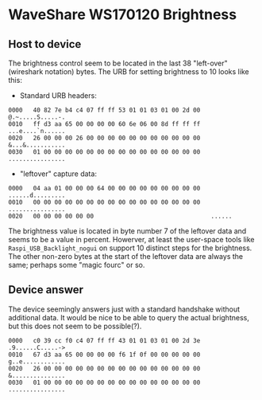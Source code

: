 # WaveShare WS170120 Brightness

## Host to device

The brightness control seem to be located in the last 38 "left-over"
(wireshark notation) bytes. The URB for setting brightness to 10 looks
like this:

- Standard URB headers:
```
0000   40 82 7e b4 c4 07 ff ff 53 01 01 03 01 00 2d 00   @.~.....S.....-.
0010   ff d3 aa 65 00 00 00 00 60 6e 06 00 8d ff ff ff   ...e....`n......
0020   26 00 00 00 26 00 00 00 00 00 00 00 00 00 00 00   &...&...........
0030   01 00 00 00 00 00 00 00 00 00 00 00 00 00 00 00   ................
```

- "leftover" capture data:
```
0000   04 aa 01 00 00 00 64 00 00 00 00 00 00 00 00 00   ......d.........
0010   00 00 00 00 00 00 00 00 00 00 00 00 00 00 00 00   ................
0020   00 00 00 00 00 00                                 ......
```

The brightness value is located in byte number 7 of the leftover data
and seems to be a value in percent. Howerver, at least the user-space
tools like `Raspi_USB_Backlight_nogui` on support 10 distinct steps
for the brightness. The other non-zero bytes at the start of the
leftover data are always the same; perhaps some "magic fourc" or so.

## Device answer

The device seemingly answers just with a standard handshake without additional data. It would be nice to be able to query the actual brightness, but this does not seem to be possible(?).

```
0000   c0 39 cc f0 c4 07 ff ff 43 01 01 03 01 00 2d 3e   .9......C.....->
0010   67 d3 aa 65 00 00 00 00 f6 1f 0f 00 00 00 00 00   g..e............
0020   26 00 00 00 00 00 00 00 00 00 00 00 00 00 00 00   &...............
0030   01 00 00 00 00 00 00 00 00 00 00 00 00 00 00 00   ................
```

